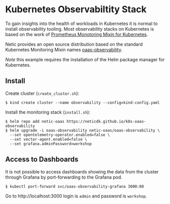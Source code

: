 # Kubernetes Observabiltity Stack

To gain insights into the health of workloads in Kubernetes it is normal to install observability
tooling. Most observability stacks on Kubernetes is based on the work of
[Prometheus Monotoring Mixin for Kubernetes](https://github.com/kubernetes-monitoring/kubernetes-mixin).

Netic provides an open source distribution based on the standard Kubernetes Monitoring Mixin names [oaas-observability](https://github.com/neticdk/k8s-oaas-observability).

_Note_ this example requires the installation of the Helm package manager for Kubernetes.

## Install

Create cluster (`create_cluster.sh`):

```console
$ kind create cluster --name observability --config=kind-config.yaml
```

Install the monitoring stack (`install.sh`):

```console
$ helm repo add netic-oaas https://neticdk.github.io/k8s-oaas-observability
$ helm upgrade -i oaas-observability netic-oaas/oaas-observability \
  --set opentelemetry-operator.enabled=false \
  --set vector-agent.enabled=false \
  --set grafana.adminPassword=workshop
```

## Access to Dashboards

It is not possible to access dashboards showing the data from the cluster through Grafana by
port-forwarding to the Grafana pod.

```console
$ kubectl port-forward svc/oaas-observability-grafana 3000:80
```

Go to http://localhost:3000 login is `admin` and password is `workshop`.
